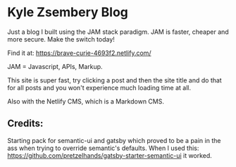 # Kyle Zsembery Blog
Just a blog I built using the JAM stack paradigm. JAM is faster, cheaper and
more secure. Make the switch today!

Find it at: https://brave-curie-4693f2.netlify.com/

JAM = Javascript, APIs, Markup.

This site is super fast, try clicking a post and then the site title and do that for all posts and you won't experience much loading time at all.

Also with the Netlify CMS, which is a Markdown CMS.

## Credits:
Starting pack for semantic-ui and gatsby which proved to be a pain in the ass
when trying to override semantic's defaults. When I used this:
https://github.com/pretzelhands/gatsby-starter-semantic-ui
it worked.
